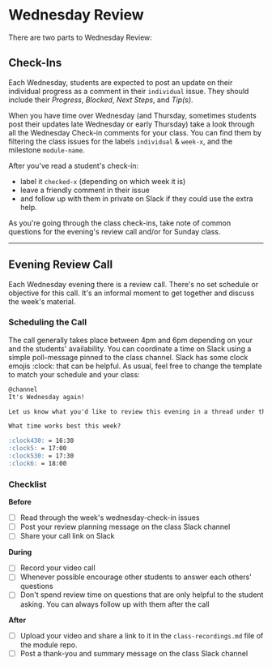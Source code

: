 # Wednesday Review

There are two parts to Wednesday Review:

## Check-Ins

Each Wednesday, students are expected to post an update on their individual progress as a comment in their `individual` issue.  They should include their _Progress_, _Blocked_, _Next Steps_, and _Tip(s)_.

When you have time over Wednesday (and Thursday, sometimes students post their updates late Wednesday or early Thursday) take a look through all the Wednesday Check-in comments for your class. You can find them by filtering the class issues for the labels `individual` & `week-x`, and the milestone `module-name`.

After you've read a student's check-in:
* label it `checked-x` (depending on which week it is)
* leave a friendly comment in their issue
* and follow up with them in private on Slack if they could use the extra help.

As you're going through the class check-ins, take note of common questions for the evening's review call and/or for Sunday class.

---

## Evening Review Call

Each Wednesday evening there is a review call. There's no set schedule or objective for this call. It's an informal moment to get together and discuss the week's material.

### Scheduling the Call

The call generally takes place between 4pm and 6pm depending on your and the students' availability. You can coordinate a time on Slack using a simple poll-message pinned to the class channel. Slack has some clock emojis :clock: that can be helpful. As usual, feel free to change the template to match your schedule and your class:

```md
@channel
It's Wednesday again!

Let us know what you'd like to review this evening in a thread under this poll.

What time works best this week?

:clock430: = 16:30
:clock5: = 17:00
:clock530: = 17:30
:clock6: = 18:00
```

### Checklist

__Before__

- [ ] Read through the week's wednesday-check-in issues
- [ ] Post your review planning message on the class Slack channel
- [ ] Share your call link on Slack

__During__

- [ ] Record your video call
- [ ] Whenever possible encourage other students to answer each others' questions
- [ ] Don't spend review time on questions that are only helpful to the student asking. You can always follow up with them after the call

__After__

- [ ] Upload your video and share a link to it in the `class-recordings.md` file of the module repo.
- [ ] Post a thank-you and summary message on the class Slack channel
